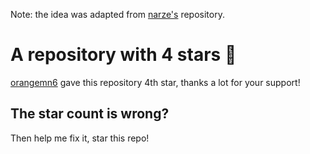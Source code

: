 Note: the idea was adapted from [narze's](https://github.com/narze) repository.

# A repository with 4 stars 🤩

[orangemn6](https://github.com/orangemn6) gave this repository 4th star, thanks a lot for your support!

## The star count is wrong?

Then help me fix it, star this repo!
